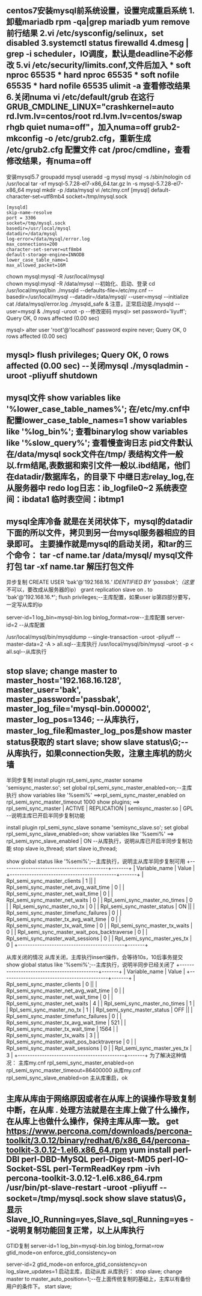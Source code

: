 centos7安装mysql前系统设置，设置完成重启系统
1.卸载mariadb
	rpm -qa|grep mariadb
	yum remove 前行结果
2.vi /etc/sysconfig/selinux，set disabled
3.systemctl status firewalld
4.dmesg | grep -i scheduler，IO调度，默认是deadline不必修改
5.vi /etc/security/limits.conf,文件后加入
	* soft nproc 65535
	* hard nproc 65535
	* soft nofile 65535
	* hard nofile 65535
	ulimit -a 查看修改结果
6.关闭numa
	vi /etc/default/grub
	在这行GRUB_CMDLINE_LINUX="crashkernel=auto rd.lvm.lv=centos/root rd.lvm.lv=centos/swap rhgb quiet numa=off"，加入numa=off
	grub2-mkconfig -o /etc/grub2.cfg，重新生成 /etc/grub2.cfg 配置文件
	cat /proc/cmdline，查看修改结果，有numa=off
--------------------------------------------------------------------------------------------------------------------------------	
安装mysql5.7
groupadd mysql
useradd -g mysql mysql -s /sbin/nologin
cd /usr/local
tar -xf mysql-5.7.28-el7-x86_64.tar.gz
ln -s mysql-5.7.28-el7-x86_64 mysql
mkdir -p /data/mysql
vi /etc/my.cnf
	[mysql]
	default-character-set=utf8mb4 
	socket=/tmp/mysql.sock

	[mysqld]
	skip-name-resolve
	port = 3306 
	socket=/tmp/mysql.sock
	basedir=/usr/local/mysql
	datadir=/data/mysql
	log-error=/data/mysql/error.log
	max_connections=200
	character-set-server=utf8mb4
	default-storage-engine=INNODB
	lower_case_table_name=1
	max_allowed_packet=16M
chown mysql:mysql -R /usr/local/mysql	
chown mysql:mysql -R /data/mysql
--初始化、启动、登录
cd /usr/local/mysql/bin
./mysqld --defaults-file=/etc/my.cnf --basedir=/usr/local/mysql --datadir=/data/mysql/ --user=mysql --initialize
cat /data/mysql/error.log
./mysqld_safe & 注意，正常启动是./mysqld --user=mysql &
./mysql -uroot -p
--修改密码
mysql> set password='liyuff';
Query OK, 0 rows affected (0.00 sec)

mysql> alter user 'root'@'localhost' password expire never;
Query OK, 0 rows affected (0.00 sec)

mysql> flush privileges;
Query OK, 0 rows affected (0.00 sec)
--关闭mysql
./mysqladmin -uroot -pliyuff shutdown
-------------------------------------------------------------------------------------------------------------------------
mysql文件
show variables like '%lower_case_table_names%';  在/etc/my.cnf中配置lower_case_table_names=1
show variables like '%log_bin%';  查看binarylog
show variables like '%slow_query%';  查看慢查询日志
pid文件默认在/data/mysql
sock文件在/tmp/
表结构文件一般以.frm结尾,表数据和索引文件一般以.ibd结尾，他们在datadir/数据库名，的目录下
中继日志relay_log,在从服务器中
redo log日志：ib_logfile0~2
系统表空间：ibdata1
临时表空间：ibtmp1
-------------------------------------------------------------------------------------------------------------------------
mysql全库冷备
就是在关闭状体下，mysql的datadir下面的所以文件，拷贝到另一台mysql服务器相应的目录即可。
主要操作就是mysql的启动关闭，和tar的三个命令：
tar -cf name.tar /data/mysql/  	mysql文件打包
tar -xf name.tar 				解压打包文件
-------------------------------------------------------------------------------------------------------------------------
异步复制
CREATE USER 'bak'@'192.168.16.*' IDENTIFIED BY 'passbak';（这里*不可以，要改成从服务器的ip）
grant replication slave on *.* to 'bak'@'192.168.16.*';
flush privileges;--主库配置，如果user ip第四部分要写，一定写从库的ip

server-id=1
log_bin=mysql-bin.log
binlog_format=row--主库配置
server-id=2 --从库配置

/usr/local/mysql/bin/mysqldump --single-transaction -uroot -pliyuff --master-data=2 -A > all.sql--主库执行
/usr/local/mysql/bin/mysql -uroot -p < all.sql--从库执行

stop slave;
change master to master_host='192.168.16.128', master_user='bak', master_password='passbak',
master_log_file='mysql-bin.000002', master_log_pos=1346; --从库执行，master_log_file和master_log_pos是show master status获取的
start slave;
show slave status\G;--从库执行，如果connection失败，注意主库机的防火墙
---------------------------------------------------------------------------------------------------------------------------
半同步复制
install plugin rpl_semi_sync_master soname 'semisync_master.so';
set global rpl_semi_sync_master_enabled=on;--主库执行
show variables like '%semi%'
==>rpl_semi_sync_master_enabled  on
   rpl_semi_sync_master_timeout  1000
show plugins;
==> rpl_semi_sync_master       | ACTIVE   | REPLICATION        | semisync_master.so | GPL --说明主库已开启半同步复制功能


install plugin rpl_semi_sync_slave soname 'semisync_slave.so';
set global rpl_semi_sync_slave_enabled=on;
show variables like '%semi%'
==> rpl_semi_sync_slave_enabled     | ON  --从库执行，说明从库已开启半同步复制功能
stop slave io_thread;
start slave io_thread;


 show global status like '%semi%';--主库执行，说明主从库半同步复制可用
+--------------------------------------------+-------+
| Variable_name                              | Value |
+--------------------------------------------+-------+
| Rpl_semi_sync_master_clients               | 1     ||
| Rpl_semi_sync_master_net_avg_wait_time     | 0     |
| Rpl_semi_sync_master_net_wait_time         | 0     |
| Rpl_semi_sync_master_net_waits             | 0     |
| Rpl_semi_sync_master_no_times              | 0     |
| Rpl_semi_sync_master_no_tx                 | 0     |
| Rpl_semi_sync_master_status                | ON    ||
| Rpl_semi_sync_master_timefunc_failures     | 0     |
| Rpl_semi_sync_master_tx_avg_wait_time      | 0     |
| Rpl_semi_sync_master_tx_wait_time          | 0     |
| Rpl_semi_sync_master_tx_waits              | 0     |
| Rpl_semi_sync_master_wait_pos_backtraverse | 0     |
| Rpl_semi_sync_master_wait_sessions         | 0     |
| Rpl_semi_sync_master_yes_tx                | 0     |
+--------------------------------------------+-------+

从库关闭的情况
从库关闭，主库执行insert操作，会等待10s，10后事务提交
 show global status like '%semi%';--主库执行，说明半同步已经关闭了
 +--------------------------------------------+-------+
| Variable_name                              | Value |
+--------------------------------------------+-------+
| Rpl_semi_sync_master_clients               | 0     ||
| Rpl_semi_sync_master_net_avg_wait_time     | 0     |
| Rpl_semi_sync_master_net_wait_time         | 0     |
| Rpl_semi_sync_master_net_waits             | 4     |
| Rpl_semi_sync_master_no_times              | 1     |
| Rpl_semi_sync_master_no_tx                 | 1     |
| Rpl_semi_sync_master_status                | OFF   ||
| Rpl_semi_sync_master_timefunc_failures     | 0     |
| Rpl_semi_sync_master_tx_avg_wait_time      | 521   |
| Rpl_semi_sync_master_tx_wait_time          | 1564  |
| Rpl_semi_sync_master_tx_waits              | 3     |
| Rpl_semi_sync_master_wait_pos_backtraverse | 0     |
| Rpl_semi_sync_master_wait_sessions         | 0     |
| Rpl_semi_sync_master_yes_tx                | 3     |
+--------------------------------------------+-------+
为了解决这种情况：
主库my.cnf
rpl_semi_sync_master_enabled=on
rpl_semi_sync_master_timeout=86400000
从库my.cnf
rpl_semi_sync_slave_enabled=on
主从库重启，ok

主库从库由于网络原因或者在从库上的误操作导致复制中断，在从库 .
处理方法就是在主库上做了什么操作，在从库上也做什么操作，保持主库从库一致。
get https://www.percona.com/downloads/percona-toolkit/3.0.12/binary/redhat/6/x86_64/percona-toolkit-3.0.12-1.el6.x86_64.rpm
yum install perl-DBI perl-DBD-MySQL perl-Digest-MD5 perl-IO-Socket-SSL perl-TermReadKey
rpm -ivh percona-toolkit-3.0.12-1.el6.x86_64.rpm
/usr/bin/pt-slave-restart -uroot -pliyuff --socket=/tmp/mysql.sock 
show slave status\G，显示Slave_IO_Running=yes,Slave_sql_Running=yes --说明复制功能回复正常，以上从库执行
-----------------------------------------------------------------------------------------------------------------
GTID复制
server-id=1
log_bin=mysql-bin.log
binlog_format=row
gtid_mode=on
enforce_gtid_consistency=on

server-id=2
gtid_mode=on
enforce_gtid_consistency=on
log_slave_updates=1
启动主库，启动从库
从库执行：
stop slave;
change master to master_auto_position=1;--在上面传统复制的基础上，主库以有备份用户的条件下。
start slave;




















